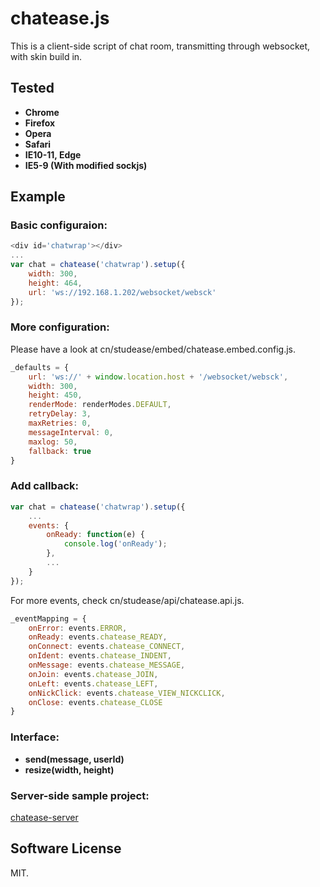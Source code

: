 # chatease.js

This is a client-side script of chat room, transmitting through websocket, with skin build in.


## Tested

* **Chrome**
* **Firefox**
* **Opera**
* **Safari**
* **IE10-11, Edge**
* **IE5-9 (With modified sockjs)**


## Example

### Basic configuraion:

```js
<div id='chatwrap'></div>
...
var chat = chatease('chatwrap').setup({
	width: 300,
	height: 464,
	url: 'ws://192.168.1.202/websocket/websck'
});
```

### More configuration:

Please have a look at cn/studease/embed/chatease.embed.config.js.

```js
_defaults = {
	url: 'ws://' + window.location.host + '/websocket/websck',
	width: 300,
	height: 450,
	renderMode: renderModes.DEFAULT,
	retryDelay: 3,
	maxRetries: 0,
	messageInterval: 0,
	maxlog: 50,
	fallback: true
}
```

### Add callback:

```js
var chat = chatease('chatwrap').setup({
	...
	events: {
		onReady: function(e) {
			console.log('onReady');
		},
		...
	}
});
```

For more events, check cn/studease/api/chatease.api.js.

```js
_eventMapping = {
	onError: events.ERROR,
	onReady: events.chatease_READY,
	onConnect: events.chatease_CONNECT,
	onIdent: events.chatease_INDENT,
	onMessage: events.chatease_MESSAGE,
	onJoin: events.chatease_JOIN,
	onLeft: events.chatease_LEFT,
	onNickClick: events.chatease_VIEW_NICKCLICK,
	onClose: events.chatease_CLOSE
}
```

### Interface:

* **send(message, userId)**
* **resize(width, height)**

### Server-side sample project:

[chatease-server](https://github.com/studease/chatease-server)


## Software License

MIT.
